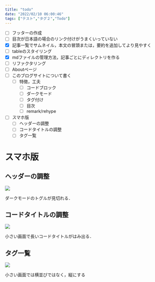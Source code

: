 ```yaml
---
title: "todo"
date: "2022/02/10 06:00:46"
tags: ["テスト","タグ２","Todo"]
---
```



* [ ] フッターの作成
* [ ] 目次が日本語の場合のリンク付けがうまくいっていない
* [x] 記事一覧でサムネイル，本文の冒頭または，要約を追加してより見やすく
* [ ] tableのスタイリング
* [x] mdファイルの管理方法，記事ごとにディレクトリを作る
* [ ] リファクタリング
* [ ] Aboutページ
* [ ] このブログサイトについて書く
  * [ ] 特徴，工夫
    * [ ] コードブロック
    * [ ] ダークモード
    * [ ] タグ付け
    * [ ] 目次
    * [ ] remark/rehype
* [ ] スマホ版
  * [ ] ヘッダーの調整
  * [ ] コードタイトルの調整
  * [ ] タグ一覧

# スマホ版

## ヘッダーの調整

![](/posts/todo/header.png)

ダークモードのトグルが見切れる．

## コードタイトルの調整

![](/posts/todo/codetitle.png)

小さい画面で長いコードタイトルがはみ出る．

## タグ一覧

![](/posts/todo/tags.png)

小さい画面では横並びではなく，縦にする
